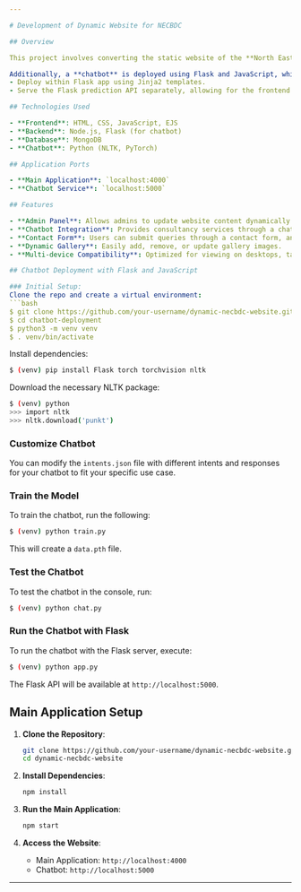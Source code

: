 ```yaml
---

# Development of Dynamic Website for NECBDC

## Overview

This project involves converting the static website of the **North Eastern Cane and Bamboo Development Council (NECBDC)** into a dynamic website. The dynamic version allows for regular content updates, improved multi-device compatibility, and features such as social media integration, chatbot support, and an enhanced gallery. The application enables the admin to easily manage and update website content.

Additionally, a **chatbot** is deployed using Flask and JavaScript, which offers two deployment options:
- Deploy within Flask app using Jinja2 templates.
- Serve the Flask prediction API separately, allowing for the frontend application to run independently.

## Technologies Used

- **Frontend**: HTML, CSS, JavaScript, EJS
- **Backend**: Node.js, Flask (for chatbot)
- **Database**: MongoDB
- **Chatbot**: Python (NLTK, PyTorch)

## Application Ports

- **Main Application**: `localhost:4000`
- **Chatbot Service**: `localhost:5000`

## Features

- **Admin Panel**: Allows admins to update website content dynamically.
- **Chatbot Integration**: Provides consultancy services through a chatbot built using Python and Flask.
- **Contact Form**: Users can submit queries through a contact form, and emails are sent automatically.
- **Dynamic Gallery**: Easily add, remove, or update gallery images.
- **Multi-device Compatibility**: Optimized for viewing on desktops, tablets, and mobile devices.

## Chatbot Deployment with Flask and JavaScript

### Initial Setup:
Clone the repo and create a virtual environment:
```bash
$ git clone https://github.com/your-username/dynamic-necbdc-website.git
$ cd chatbot-deployment
$ python3 -m venv venv
$ . venv/bin/activate
```

Install dependencies:
```bash
$ (venv) pip install Flask torch torchvision nltk
```

Download the necessary NLTK package:
```bash
$ (venv) python
>>> import nltk
>>> nltk.download('punkt')
```

### Customize Chatbot
You can modify the `intents.json` file with different intents and responses for your chatbot to fit your specific use case.

### Train the Model
To train the chatbot, run the following:
```bash
$ (venv) python train.py
```
This will create a `data.pth` file.

### Test the Chatbot
To test the chatbot in the console, run:
```bash
$ (venv) python chat.py
```

### Run the Chatbot with Flask
To run the chatbot with the Flask server, execute:
```bash
$ (venv) python app.py
```
The Flask API will be available at `http://localhost:5000`.

## Main Application Setup

1. **Clone the Repository**:
   ```bash
   git clone https://github.com/your-username/dynamic-necbdc-website.git
   cd dynamic-necbdc-website
   ```

2. **Install Dependencies**:
   ```bash
   npm install
   ```

3. **Run the Main Application**:
   ```bash
   npm start
   ```

4. **Access the Website**:
   - Main Application: `http://localhost:4000`
   - Chatbot: `http://localhost:5000`

---
```

